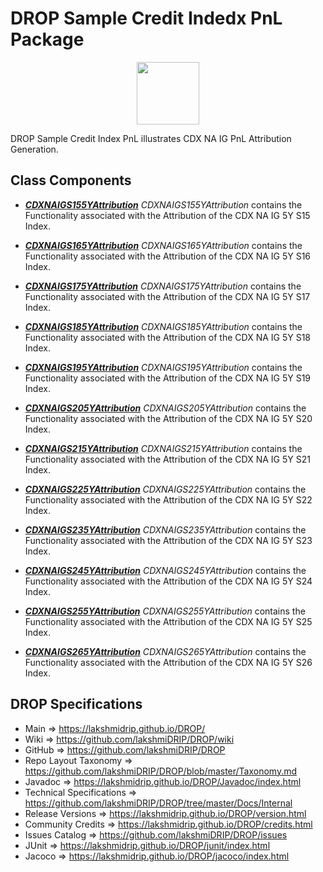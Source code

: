 # DROP Sample Credit Indedx PnL Package

<p align="center"><img src="https://github.com/lakshmiDRIP/DROP/blob/master/DRIP_Logo.gif?raw=true" width="100"></p>

DROP Sample Credit Index PnL illustrates CDX NA IG PnL Attribution Generation.


## Class Components

 * [***CDXNAIGS155YAttribution***](https://github.com/lakshmiDRIP/DROP/tree/master/src/main/java/org/drip/sample/creditindexpnl/CDXNAIGS155YAttribution.java)
 <i>CDXNAIGS155YAttribution</i> contains the Functionality associated with the Attribution of the CDX NA IG
 5Y S15 Index.

 * [***CDXNAIGS165YAttribution***](https://github.com/lakshmiDRIP/DROP/tree/master/src/main/java/org/drip/sample/creditindexpnl/CDXNAIGS165YAttribution.java)
 <i>CDXNAIGS165YAttribution</i> contains the Functionality associated with the Attribution of the CDX NA IG
 5Y S16 Index.

 * [***CDXNAIGS175YAttribution***](https://github.com/lakshmiDRIP/DROP/tree/master/src/main/java/org/drip/sample/creditindexpnl/CDXNAIGS175YAttribution.java)
 <i>CDXNAIGS175YAttribution</i> contains the Functionality associated with the Attribution of the CDX NA IG
 5Y S17 Index.

 * [***CDXNAIGS185YAttribution***](https://github.com/lakshmiDRIP/DROP/tree/master/src/main/java/org/drip/sample/creditindexpnl/CDXNAIGS185YAttribution.java)
 <i>CDXNAIGS185YAttribution</i> contains the Functionality associated with the Attribution of the CDX NA IG
 5Y S18 Index.

 * [***CDXNAIGS195YAttribution***](https://github.com/lakshmiDRIP/DROP/tree/master/src/main/java/org/drip/sample/creditindexpnl/CDXNAIGS195YAttribution.java)
 <i>CDXNAIGS195YAttribution</i> contains the Functionality associated with the Attribution of the CDX NA IG
 5Y S19 Index.

 * [***CDXNAIGS205YAttribution***](https://github.com/lakshmiDRIP/DROP/tree/master/src/main/java/org/drip/sample/creditindexpnl/CDXNAIGS205YAttribution.java)
 <i>CDXNAIGS205YAttribution</i> contains the Functionality associated with the Attribution of the CDX NA IG
 5Y S20 Index.

 * [***CDXNAIGS215YAttribution***](https://github.com/lakshmiDRIP/DROP/tree/master/src/main/java/org/drip/sample/creditindexpnl/CDXNAIGS215YAttribution.java)
 <i>CDXNAIGS215YAttribution</i> contains the Functionality associated with the Attribution of the CDX NA IG
 5Y S21 Index.

 * [***CDXNAIGS225YAttribution***](https://github.com/lakshmiDRIP/DROP/tree/master/src/main/java/org/drip/sample/creditindexpnl/CDXNAIGS225YAttribution.java)
 <i>CDXNAIGS225YAttribution</i> contains the Functionality associated with the Attribution of the CDX NA IG
 5Y S22 Index.

 * [***CDXNAIGS235YAttribution***](https://github.com/lakshmiDRIP/DROP/tree/master/src/main/java/org/drip/sample/creditindexpnl/CDXNAIGS235YAttribution.java)
 <i>CDXNAIGS235YAttribution</i> contains the Functionality associated with the Attribution of the CDX NA IG
 5Y S23 Index.

 * [***CDXNAIGS245YAttribution***](https://github.com/lakshmiDRIP/DROP/tree/master/src/main/java/org/drip/sample/creditindexpnl/CDXNAIGS245YAttribution.java)
 <i>CDXNAIGS245YAttribution</i> contains the Functionality associated with the Attribution of the CDX NA IG
 5Y S24 Index.

 * [***CDXNAIGS255YAttribution***](https://github.com/lakshmiDRIP/DROP/tree/master/src/main/java/org/drip/sample/creditindexpnl/CDXNAIGS255YAttribution.java)
 <i>CDXNAIGS255YAttribution</i> contains the Functionality associated with the Attribution of the CDX NA IG
 5Y S25 Index.

 * [***CDXNAIGS265YAttribution***](https://github.com/lakshmiDRIP/DROP/tree/master/src/main/java/org/drip/sample/creditindexpnl/CDXNAIGS265YAttribution.java)
 <i>CDXNAIGS265YAttribution</i> contains the Functionality associated with the Attribution of the CDX NA IG
 5Y S26 Index.
 

## DROP Specifications

 * Main                     => https://lakshmidrip.github.io/DROP/
 * Wiki                     => https://github.com/lakshmiDRIP/DROP/wiki
 * GitHub                   => https://github.com/lakshmiDRIP/DROP
 * Repo Layout Taxonomy     => https://github.com/lakshmiDRIP/DROP/blob/master/Taxonomy.md
 * Javadoc                  => https://lakshmidrip.github.io/DROP/Javadoc/index.html
 * Technical Specifications => https://github.com/lakshmiDRIP/DROP/tree/master/Docs/Internal
 * Release Versions         => https://lakshmidrip.github.io/DROP/version.html
 * Community Credits        => https://lakshmidrip.github.io/DROP/credits.html
 * Issues Catalog           => https://github.com/lakshmiDRIP/DROP/issues
 * JUnit                    => https://lakshmidrip.github.io/DROP/junit/index.html
 * Jacoco                   => https://lakshmidrip.github.io/DROP/jacoco/index.html
